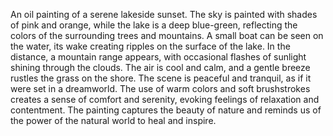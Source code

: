  An oil painting of a serene lakeside sunset. The sky is painted with shades of pink and orange, while the lake is a deep blue-green, reflecting the colors of the surrounding trees and mountains. A small boat can be seen on the water, its wake creating ripples on the surface of the lake. In the distance, a mountain range appears, with occasional flashes of sunlight shining through the clouds. The air is cool and calm, and a gentle breeze rustles the grass on the shore. The scene is peaceful and tranquil, as if it were set in a dreamworld. The use of warm colors and soft brushstrokes creates a sense of comfort and serenity, evoking feelings of relaxation and contentment. The painting captures the beauty of nature and reminds us of the power of the natural world to heal and inspire.